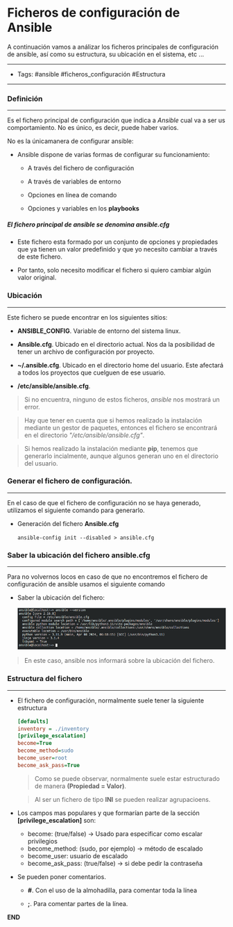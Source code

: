 # Ficheros de configuración de Ansible

A continuación vamos a análizar los ficheros principales de configuración de ansible, así como su estructura, su ubicación en el sistema, etc ...

-----
- Tags: #ansible #ficheros_configuración #Estructura
-----

### Definición
-----

Es el fichero principal de configuración que indica a *Ansible* cual va a ser us comportamiento. No es único, es decir, puede haber varios. 

No es la únicamanera de configurar ansible:

- Ansible dispone de varias formas de configurar su funcionamiento:
 
    - A través del fichero de configuración 

    - A través de variables de entorno 
     
    - Opciones en línea de comando

    - Opciones y variables en los **playbooks**


##### El fichero principal de ansible se denomina **ansible.cfg**

- Este fichero esta formado por un conjunto de opciones y propiedades que ya tienen un valor predefinido y que yo necesito cambiar a través de este fichero.

- Por tanto, solo necesito modificar el fichero si quiero cambiar algún valor original.

 ### Ubicación
-----

 Este fichero se puede encontrar en los siguientes sitios: 

 - **ANSIBLE_CONFIG**. Variable de entorno del sistema linux.

 - **Ansible.cfg**. Ubicado en el directorio actual. Nos da la posibilidad de tener un archivo de configuración por proyecto.

 - **~/.ansible.cfg**. Ubicado en el directorio home del usuario. Este afectará a todos los proyectos que cuelguen de ese usuario.

 - **/etc/ansible/ansible.cfg**. 

> Si no encuentra, ninguno de estos ficheros, *ansible* nos mostrará un error. 

> Hay que tener en cuenta que si hemos realizado la instalación mediante un gestor de paquetes, entonces el fichero se encontrará en el directorio *"/etc/ansible/ansible.cfg"*.

> Si hemos realizado la instalación mediante **pip**, tenemos que generarlo incialmente, aunque algunos generan uno en el directorio del usuario.

### Generar el fichero de configuración. 
-----

En el caso de que el fichero de configuración no se haya generado, utilizamos el siguiente comando para generarlo. 

- Generación del fichero **Ansible.cfg**

    `ansible-config init --disabled > ansible.cfg`

### Saber la ubicación del fichero **ansible.cfg**
-----

Para no volvernos locos en caso de que no encontremos el fichero de configuración de ansible usamos el siguiente comando 

- Saber la ubicación del fichero:

    ![ansible --version](./media/image.png)

> En este caso, ansible nos informará sobre la ubicación del fichero. 

### Estructura del fichero
----- 

- El fichero de configuración, normalmente suele tener la siguiente estructura

    ```cfg
    [defaults]
    inventory = ./inventory
    [privilege_escalation]
    become=True
    become_method=sudo
    become_user=root
    become_ask_pass=True
    ```

    > Como se puede observar, normalmente suele estar estructurado de manera **(Propiedad = Valor)**. 

    > Al ser un fichero de tipo **INI** se pueden realizar agrupacioens. 

- Los campos mas populares y que formarían parte de la sección **[privilege_escalation]** son: 

	- become: (true/false) -> Usado para especificar como escalar privilegios
	- become_method: (sudo, por ejemplo) -> método de escalado
	- become_user: usuario de escalado
	- become_ask_pass: (true/false) -> si debe pedir la contraseña

- Se pueden poner comentarios.

    - **#**. Con el uso de la almohadilla, para comentar toda la línea

    - **;**. Para comentar partes de la línea. 


**END**